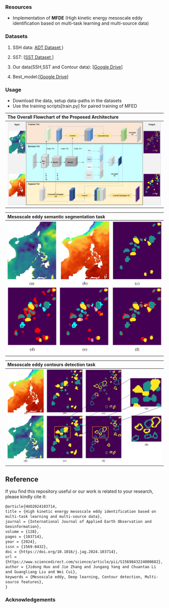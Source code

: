 
### Resources
- Implementation of **MFDE** (High kinetic energy mesoscale eddy identification based on multi-task learning and multi-source data) 

### Datasets 
1. SSH data: [ADT Dataset ](https://data.marine.copernicus.eu/products))

2. SST:  [[SST Dataset ](https://psl.noaa.gov/data/gridded/data.noaa.oisst.v2.highres.html)]

3. Our data(SSH,SST and Contour data): [[Google Drive](https://drive.google.com/drive/folders/15RsEpo9WsvZYQ0KB756dg5G4ORsY27Eg?usp=drive_link)]

4. Best_model:[[Google Drive](https://drive.google.com/file/d/1xQQEq1BaOtihsUWqsV3XLQ31EhoVM8Ep/view?usp=drive_link)]
### Usage
- Download the data, setup data-paths in the datasets
- Use the training scripts[train.py] for paired training of MFED


| The Overall Flowchart of the Proposed Architecture |
|:---------------------------------------------------|
| ![det-enh](./data/Fig1.png)                        |

| Mesoscale eddy semantic segmentation task |
|:------------------------------------------|
| ![det-enh](./data/Fig8.png)               |

| Mesoscale eddy contours detection task |
|:---------------------------------------|
| ![det-enh](./data/Fig9.png)            |


## Reference
If you find this repository useful or our work is related to your research, please kindly cite it:
```
@article{HUO2024103714,
title = {High kinetic energy mesoscale eddy identification based on multi-task learning and multi-source data},
journal = {International Journal of Applied Earth Observation and Geoinformation},
volume = {128},
pages = {103714},
year = {2024},
issn = {1569-8432},
doi = {https://doi.org/10.1016/j.jag.2024.103714},
url = {https://www.sciencedirect.com/science/article/pii/S1569843224000682},
author = {Jidong Huo and Jie Zhang and Jungang Yang and Chuantao Li and Guangliang Liu and Wei Cui},
keywords = {Mesoscale eddy, Deep learning, Contour detection, Multi-source features},
}
```


### Acknowledgements

